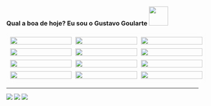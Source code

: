 ### Qual a boa de hoje? Eu sou o Gustavo Goularte <img height="50em" src="https://i.pinimg.com/originals/ac/8f/61/ac8f610d390a504026b5e7bd2b67818f.gif"/>

<div display="grid" style="padding: 10px; background-color: rgba(255, 255, 255, 0.2); border-radius: 5px; backdrop-filter: blur(10px); display: grid; grid-template-columns: 1fr 1fr 1fr; width: 100%; max-height: 400px; gap: 10px;">
  <img align="center"
      alt_"goularte-HTML5"
      src="https://img.shields.io/badge/HTML5-E34F26?style=for-the-badge&logo=html5&logoColor=white"
      style="width: 100%; height: 100%; object-fit: contain;"/>
  <img align="center"
      alt_"goularte-CSS3"
      src="https://img.shields.io/badge/CSS3-1572B6?style=for-the-badge&logo=css3&logoColor=white"
      style="width: 100%; height: 100%; object-fit: contain;"/>
  <img align="center"
      alt_"goularte-SASS"
      src="https://img.shields.io/badge/Sass-CC6699?style=for-the-badge&logo=sass&logoColor=white"
      style="width: 100%; height: 100%; object-fit: contain;"/>
  <img align="center"
      alt_"goularte-PHP"
      src="https://img.shields.io/badge/PHP-777BB4?style=for-the-badge&logo=php&logoColor=white" style="width: 100%; height: 100%; object-fit: contain;"/>
  <img align="center"
      alt_"goularte-PHTML"
      src="https://img.shields.io/badge/PHTML-12261d?style=for-the-badge&logo=phtml&logoColor=white"
      style="width: 100%; height: 100%; object-fit: contain;"/>
  <img align="center"
      alt_"goularte-JSCRIPT"
      src="https://img.shields.io/badge/JavaScript-F7DF1E?style=for-the-badge&logo=JavaScript&logoColor=white"
      style="width: 100%; height: 100%; object-fit: contain;"/>
  <img align="center"
      alt_"goularte-NODEJS"
      src="https://img.shields.io/badge/Node.js-43853D?style=for-the-badge&logo=node.js&logoColor=white"
      style="width: 100%; height: 100%; object-fit: contain;"/>
  <img align="center"
      alt_"goularte-NPM"
      src="https://img.shields.io/badge/npm-CB3837?style=for-the-badge&logo=npm&logoColor=white" style="width: 100%; height: 100%; object-fit: contain;"/>
  <img align="center"
      alt_"goularte-PHPSTORM"
      src="http://img.shields.io/badge/-PHPStorm-181717?style=for-the-badge&logo=phpstorm&logoColor=white"
      style="width: 100%; height: 100%; object-fit: contain;"/>
  <img align="center"
      alt_"goularte-VSCODE"
      src="https://img.shields.io/badge/Visual_Studio-5C2D91?style=for-the-badge&logo=visual%20studio&logoColor=white"
       style="width: 100%; height: 100%; object-fit: contain;"/>
  <img align="center"
      alt_"goularte-VUEJS" src="https://img.shields.io/badge/Vue.js-43853D?style=for-the-badge&logo=vue.js&logoColor=white"
      style="width: 100%; height: 100%; object-fit: contain;"/>
  <img align="center"
      alt_"goularte-POSTGRESQL"
      src="https://img.shields.io/badge/POSTGRESQL-1572B6?style=for-the-badge&logo=postgresql&logoColor=white"
      style="width: 100%; height: 100%; object-fit: contain;"/>
</div>
<hr>
  <a href="https://www.instagram.com/gugoularte/" target="_blank"><img src="https://img.shields.io/badge/Instagram-E4405F?style=for-the-badge&logo=instagram&logoColor=white"/></a>
  <a href="https://www.facebook.com/gustavo.goulartecorreia" target="_blank"><img src="https://img.shields.io/badge/Facebook-1877F2?style=for-the-badge&logo=facebook&logoColor=white"/></a>
  <a href="https://www.linkedin.com/in/gustavo-goularte-4062a2179/" target="_blank"><img src="https://img.shields.io/badge/LinkedIn-0077B5?style=for-the-badge&logo=linkedin&logoColor=white"/></a>
</div>
